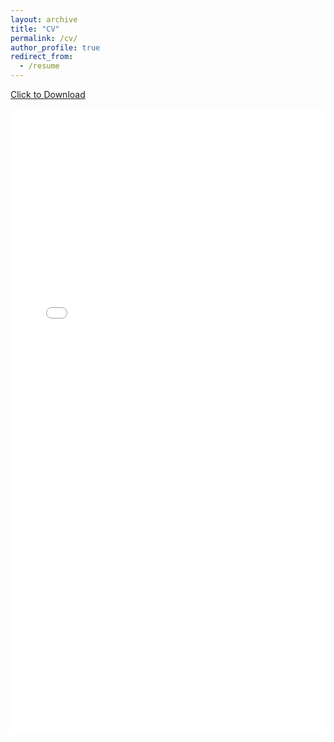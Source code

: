 ```yaml
---
layout: archive
title: "CV"
permalink: /cv/
author_profile: true
redirect_from:
  - /resume
---
```


<a href="/files/curriculum_american_2025a.pdf" download>Click to Download</a>

<iframe src="/files/curriculum_american_2025a.pdf#toolbar=0&navpanes=0&scrollbar=0" width="100%" height="1000" title="CV_Ignacio_Paez_Ubieta" frameborder="0" allowfullscreen="true"></iframe>
